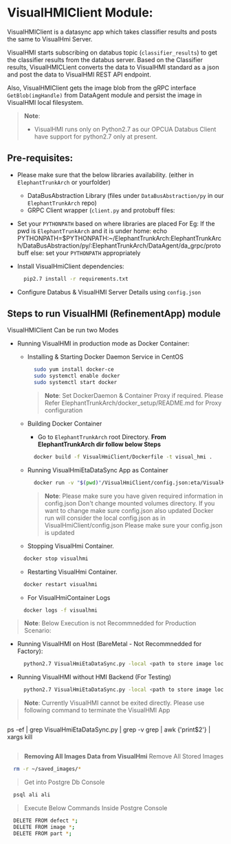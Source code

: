 # VisualHMIClient Module:

VisualHMIClient is a datasync app which takes classifier results and posts the same to VisualHmi Server.

VisualHMI starts subscribing on databus topic (`classifier_results`) to get the classifier results from the databus server. Based on the Classifier results, VisualHMICLient converts the data to VisualHMI standard as a json and post the data to VisualHMI REST API endpoint.

Also, VisualHMIClient gets the image blob from the gRPC interface `GetBlob(imgHandle)` from DataAgent module and persist the image in VisualHMI local filesystem.

> **Note**:
> * VisualHMI runs only on Python2.7 as our OPCUA Databus Client have support for python2.7 only at present.

## Pre-requisites:

* Please make sure that the below libraries availability. (either in `ElephantTrunkArch` or yourfolder)
  * DataBusAbstraction Library  (files under `DataBusAbstraction/py` in our `ElephantTrunkArch` repo)
  * GRPC Client wrapper (`client.py` and protobuff files:

* Set your `PYTHONPATH` based on where libraries are placed
    For Eg:
    If the pwd is `ElephantTrunkArch` and it is under home:
    	echo PYTHONPATH=$PYTHONPATH:~/ElephantTrunkArch:ElephantTrunkArch/DataBusAbstraction/py/:ElephantTrunkArch/DataAgent/da_grpc/protobuff
    else:
    	set your `PYTHONPATH` appropriately
* Install VisualHmiClient dependencies:

  ```sh
    pip2.7 install -r requirements.txt
  ```

* Configure Databus & VisualHMI Server Details using `config.json`

## Steps to run VisualHMI (RefinementApp) module


VisualHMIClient Can be run two Modes

* Running VisualHMI in production mode as Docker Container:
    * Installing & Starting Docker Daemon Service in CentOS
      ```sh
        sudo yum install docker-ce
        sudo systemctl enable docker
        sudo systemctl start docker
      ```
      > **Note**:
      > Set DockerDaemon & Container Proxy if required.
      > Please Refer ElephantTrunkArch/docker_setup/README.md for Proxy configuration

    * Building Docker Container

        * Go to `ElephantTrunkArch` root Directory. **From ElephantTrunkArch dir follow below Steps**

        ```sh
          docker build -f VisualHmiClient/Dockerfile -t visual_hmi .
        ```
    * Running VisualHmiEtaDataSync App as Container
        ```sh
          docker run -v "$(pwd)"/VisualHmiClient/config.json:eta/VisualHmiClient/config.json: -v /root/saved_images:/root/saved_images --privileged=true --network host --name visualhmi -itd --restart always visual_hmi
        ```
        > **Note**:
        > Please make sure you have given required information in config.json
        > Don't change mounted volumes directory. If you want to change make sure config.json also updated
        > Docker run will consider the local config.json as in VisualHmiClient/config.json
        > Please make sure your config.json is updated

    * Stopping VisualHmi Container.
    ```sh
      docker stop visualhmi
    ```
    * Restarting VisualHmi Container.
    ```sh
      docker restart visualhmi
    ```
    * For VisualHmiContainer Logs
    ```sh
      docker logs -f visualhmi
    ```
> **Note**:
> Below Execution is not Recommnedded for Production Scenario:

* Running VisualHMI on Host (BareMetal - Not Recommnedded for Factory):
  ```sh
    python2.7 VisualHmiEtaDataSync.py -local <path to store image locally>
  ```

* Running VisualHMI without HMI Backend (For Testing)

  ```sh
    python2.7 VisualHmiEtaDataSync.py -local <path to store image locally>
  ```

> **Note**:
> Currently VisualHMI cannot be exited directly. Please use following command to terminate the VisualHMI App
> ```sh
  ps -ef | grep VisualHmiEtaDataSync.py | grep -v grep | awk {'print$2'} | xargs kill
> ```

>**Removing All Images Data from VisualHmi**
>Remove All Stored Images

  ```sh
    rm -r ~/saved_images/*
  ```
>Get into Postgre Db Console

  ```sh
    psql ali ali
  ```
>Execute Below Commands Inside Postgre Console

  ```sh
    DELETE FROM defect *;
    DELETE FROM image *;
    DELETE FROM part *;
  ```
